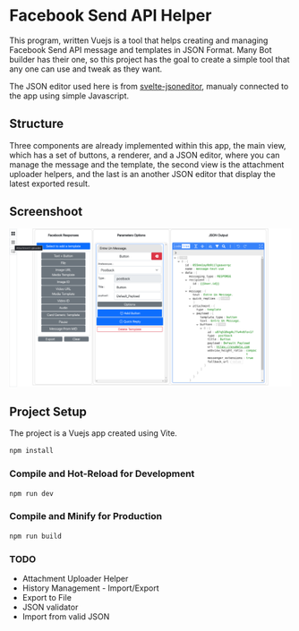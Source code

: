 # Facebook Send API Helper

This program, written Vuejs is a tool that helps creating and managing Facebook Send API message and templates in JSON Format. Many Bot builder has their one, so this project has the goal to create a simple tool that any one can use and tweak as they want.

The JSON editor used here is from [svelte-jsoneditor](https://github.com/josdejong/svelte-jsoneditor), manualy connected to the app using simple Javascript.

## Structure

Three components are already implemented within this app, the main view, which has a set of buttons, a renderer, and a JSON editor, where you can manage the message and the template, the second view is the attachment uploader helpers, and the last is an another JSON editor that display the latest exported result.

## Screenshoot

![](./src/assets/fb_send_api_helper.png)

## Project Setup
The project is a Vuejs app created using Vite.

```sh
npm install
```

### Compile and Hot-Reload for Development

```sh
npm run dev
```

### Compile and Minify for Production

```sh
npm run build
```

### TODO
- Attachment Uploader Helper
- History Management - Import/Export
- Export to File
- JSON validator
- Import from valid JSON
